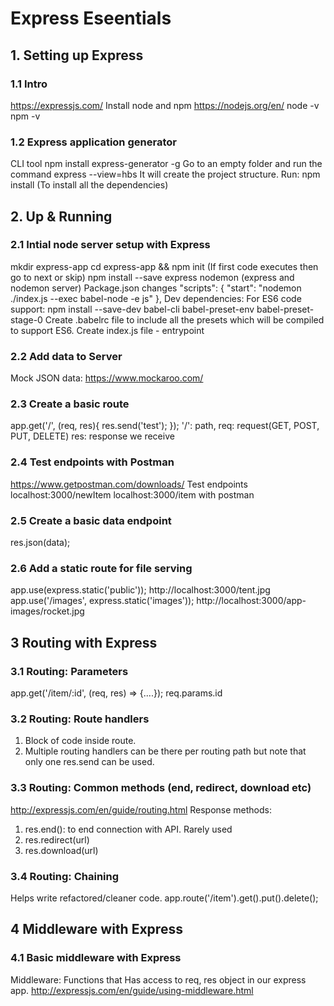 # Express Eseentials

## 1. Setting up Express
### 1.1 Intro
https://expressjs.com/
Install node and npm
https://nodejs.org/en/
node -v
npm -v

### 1.2 Express application generator
CLI tool
npm install express-generator -g
Go to an empty folder and run the command
express --view=hbs
It will create the project structure.
Run:
npm install (To install all the dependencies)

## 2. Up & Running
### 2.1 Intial node server setup with Express
mkdir express-app
cd express-app && npm init (If first code executes then go to next or skip)
npm install --save express nodemon (express and nodemon server)
Package.json changes
"scripts": {
    "start": "nodemon ./index.js --exec babel-node -e js"
},
Dev dependencies:
For ES6 code support:
npm install --save-dev babel-cli babel-preset-env babel-preset-stage-0
Create .babelrc file to include all the presets which will be compiled to support ES6.
Create index.js file - entrypoint

### 2.2 Add data to Server
Mock JSON data: https://www.mockaroo.com/

### 2.3 Create a basic route
app.get('/', (req, res){ res.send('test'); });
'/': path, req: request(GET, POST, PUT, DELETE) res: response we receive

### 2.4 Test endpoints with Postman
https://www.getpostman.com/downloads/
Test endpoints
localhost:3000/newItem
localhost:3000/item with postman

### 2.5 Create a basic data endpoint
res.json(data);

### 2.6 Add a static route for file serving
app.use(express.static('public'));
http://localhost:3000/tent.jpg
app.use('/images', express.static('images'));
http://localhost:3000/app-images/rocket.jpg

## 3 Routing with Express
### 3.1 Routing: Parameters
app.get('/item/:id', (req, res) => {....});
req.params.id

### 3.2 Routing: Route handlers
1. Block of code inside route.
2. Multiple routing handlers can be there per routing path but note that only one res.send can be used.

### 3.3 Routing: Common methods (end, redirect, download etc)
http://expressjs.com/en/guide/routing.html
Response methods:
1. res.end(): to end connection with API. Rarely used
2. res.redirect(url)
3. res.download(url)

### 3.4 Routing: Chaining
Helps write refactored/cleaner code.
app.route('/item').get().put().delete();

## 4 Middleware with Express
### 4.1 Basic middleware with Express
Middleware: Functions that Has access to req, res object in our express app.
http://expressjs.com/en/guide/using-middleware.html